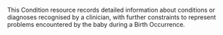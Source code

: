 This Condition resource records detailed information about conditions or diagnoses recognised by a clinician, with further constraints to represent problems encountered by the baby during a Birth Occurrence.